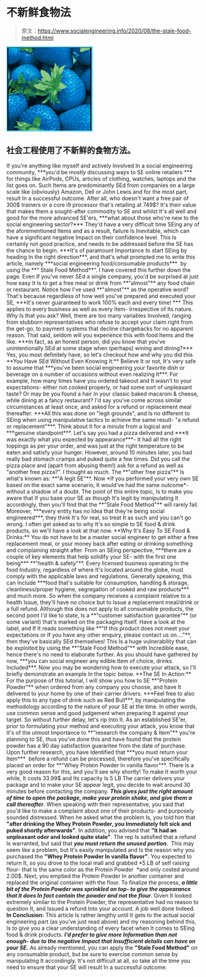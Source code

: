 # 不新鲜食物法

> 原文：<https://www.socialengineering.info/2020/08/the-stale-food-method.html>

[![](img/a96c67a5f6ebea864c17fefde7fe8278.png)](https://1.bp.blogspot.com/-mpOV5c_-lbM/XnzFwxa4vlI/AAAAAAAAjUk/yBA7FPtrW7kz8pg_Ol-AEYf_X6_jB83EQCLcBGAsYHQ/s1600/Social%2BEngineering%2Bfood.%2Bwww.socialengineers.net.jpg)

## **社会工程使用了不新鲜的食物方法。**

If you're anything like myself and actively Involved In a social engineering community, ***you'd be mostly discussing ways to SE online retailers *** for things like AirPods, CPUs, articles of clothing, watches, laptops and the list goes on. Such Items are predominantly SEd from companies on a large scale like (obviously) Amazon, Dell or John Lewis and for the most part, result In a successful outcome. After all, who doesn't want a free pair of 300$ trainers or a core i9 processor that's retailing at 749$? It's their value that makes them a sought-after commodity to SE and whilst It's all well and good for the more advanced SE'ers, ***what about those who're new to the social engineering sector?***
  They'd have a very difficult time SEing any of the aforementioned Items and as a result, failure Is Inevitable, which can have a significant negative Impact on their confidence level. This Is certainly not good practice, and needs to be addressed before the SE has the chance to begin. ***It's of paramount Importance to start SEing by heading In the right direction***, and that's what prompted me to write this article, namely ***social engineering food/consumable products***  by using the **" Stale Food Method**". I have covered this further down the page. Even If you've never SEd a single company, you'd be surprised at just how easy It Is to get a free meal or drink from **"almost"** any food chain or restaurant.
  Notice how I've used **"almost"** as the operative word? That's because regardless of how well you've prepared and executed your SE, ***It's never guaranteed to work 100% each and every time! *** This applies to every business as well as every Item- Irrespective of Its nature. Why Is that you ask? Well, there are too many variables Involved, ranging from stubborn representatives who refuse to accept your claim right from the get-go, to payment systems that decline chargebacks for no apparent reason. That said, seldom will you experience this with food Items and the like. ***In fact, as an honest person, did you know that you've unintentionally SEd at some stage when (perhaps) wining and dining?***  Yes, you most definitely have, so let's checkout how and why you did this.
  **You Have SEd Without Even Knowing It:**
  Believe It or not, It's very safe to assume that ***you've been social engineering your favorite dish or beverage on a number of occasions without even realizing It***. For example, how many times have you ordered takeout and It wasn't to your expectations- either not cooked properly, or had some sort of unpleasant taste? Or may be you found a hair In your classic baked macaroni & cheese, while dining at a fancy restaurant? I'd say you've come across similar circumstances at least once, and asked for a refund or replacement meal thereafter. ***All this was done on "legit grounds", and Is no different to SEing when using manipulative tactics to achieve the same result- "a refund or replacement"***.
  Think about It for a minute from a logical and ***genuine standpoint***. Let's say you had a pizza delivered and ***It was exactly what you expected by appearance***- It had all the right toppings as per your order, and was just at the right temperature to be eaten and satisfy your hunger. However, around 10 minutes later, you had really bad stomach cramps and puked quite a few times. Did you call the pizza place and (apart from abusing them!) ask for a refund as well as "another free pizza?". I thought as much. The **"other free pizza"** Is what's known as: **"A legit SE"**. Now *If you performed your very own SE based on the exact same scenario, It would've had the same outcome*- without a shadow of a doubt.
  The point of this entire topic, Is to make you aware that If you base your SE as though It's legit by manipulating It accordingly, then you'll find that the **"Stale Food Method"** will rarely fail. Moreover, ***every entity has no Idea that they're being social engineered***, they think It's for real, so treat It as such and you can't go wrong. I often get asked as to why It's so simple to SE food & drink products, so we'll have a look at that now.
  **Why It's Easy To SE Food & Drinks:**
  You do not have to be a master social engineer to get either a free replacement meal, or your money back after eating or drinking something and complaining straight after. From an SEing perspective, ***there are a couple of key elements that help solidify your SE- with the first one being*** **"health & safety"**. Every licensed business operating In the food Industry, regardless of where It's located around the globe, must comply with the applicable laws and regulations. Generally speaking, this can Include ***food that's suitable for consumption, handling & storage, cleanliness/proper hygiene, segregation of cooked and raw products***  and much more. So when the company receives a complaint relative to a health Issue, they'll have no choice but to Issue a replacement meal/drink or a full refund.
  Although this does not apply to all consumable products, the second point I'd like to state, Is a **"customer satisfaction guarantee"** (or some variant) that's marked on the packaging Itself. Have a look at the label, and If It reads something like **"If this product does not meet your expectations or If you have any other enquiry, please contact us on...."**, then they've basically SEd themselves! This Is a huge vulnerability that can be exploited by using the **"Stale Food Method"** with Incredible ease, hence there's no need to elaborate further. As you should have gathered by now, ***you can social engineer any edible Item of choice, drinks Included***. Now you may be wondering how to execute your attack, so I'll briefly demonstrate an example In the topic below.
  **The SE In Action:**
  For the purpose of this tutorial, I will show you how to SE **"Protein Powder"** when ordered from any company you choose, and have It delivered to your home by one of their carrier drivers. ***Feel free to also apply this to any type of drink such as Red Bull***, by manipulating the methodology according to the nature of your SE at the time. In other words, use common sense and good judgement when preparing It against your target. So without further delay, let's rip Into It.
  As an established SE'er, prior to formulating your method and executing your attack, you know that It's of the utmost Importance to **"research the company & Item"** you're planning to SE, thus you've done this and have found that the protein powder has a 90 day satisfaction guarantee from the date of purchase. Upon further research, you have Identified that ***you must return your Item***  before a refund can be processed, therefore you've specifically placed an order for **"Whey Protein Powder In vanilla flavor"**. There Is a very good reason for this, and you'll see why shortly! To make It worth your while, It costs 33.99$ and Its capacity Is 5 LB
  The carrier delivers your package and to make your SE appear legit, you decide to wait around 30 minutes before contacting the company. ***This gives just the right amount of time to open the package, make your protein shake, and give them a call thereafter***. When speaking with their representative, you said that you'd like to make a complaint about one of their products- and purposely sounded distressed. When he asked what the problem Is, you told him that **"after drinking the Whey Protein Powder, you Immediately felt sick and puked shortly afterwards"**. In addition, you advised that **"It had an unpleasant odor and looked quite stale"**. The rep Is satisfied that a refund Is warranted, but said that ***you must return the unused portion***. 
  This may seem like a problem, but It's easily manipulated and Is the reason why you purchased the **"Whey Protein Powder In vanilla flavor"**. You expected to return It, so you drove to the local mall and grabbed *5 LB of self raising flour- that Is the same color as the Protein Powder  *and only costed around 2.00$. Next, you emptied the Protein Powder In another container and replaced the original container with the flour. To finalize the process, ***a little bit of the Protein Powder was sprinkled on top- to give the appearance that It does In fact contain the powder and not the flour***. Given It looked extremely similar to the Protein Powder, the representative had no reason to question It, and Issued a refund Into your account. A job well done Indeed. 
  **In Conclusion:**
  This article Is rather lengthy until It gets to the actual social engineering part (as you've just read above) and my reasoning behind this, Is to give you a clear understanding of every facet when It comes to SEing food & drink products. ***I'd prefer to give more Information than not enough- due to the negative Impact that Insufficient details can have on your SE.*** As already mentioned, you can apply the **"Stale Food Method"** on any consumable product, but be sure to exercise common sense by manipulating It accordingly. It's not difficult at all, so take all the time you need to ensure that your SE will result In a successful outcome.